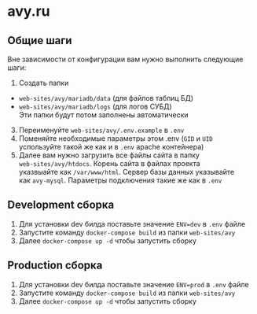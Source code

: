 # avy.ru

## <a name="general"></a> Общие шаги
Вне зависимости от конфигурации вам нужно выполнить следующие  
шаги:
1. Создать папки 
  + `web-sites/avy/mariadb/data` (для файлов таблиц БД)
  + `web-sites/avy/mariadb/logs` (для логов СУБД)  
Эти папки будут потом заполнены автоматически
3. Переименуйте `web-sites/avy/.env.example` в `.env`
4. Поменяйте необходимые параметры этом .env (`GID` и `UID`  
успользуйте такой же как и в `.env` apache контейнера)
5. Далее вам нужно загрузить все файлы сайта в папку  
`web-sites/avy/htdocs`. Корень сайта в файлах проекта  
указвыайте как `/var/www/html`. Сервер базы данных указывайте  
как `avy-mysql`. Параметры подключения такие же как в `.env`

## <a name="dev"></a> Development сборка
1. Для установки dev билда поставьте значение `ENV=dev` в `.env` 
файле
2. Запустите команду `docker-compose build` из папки `web-sites/avy`
3. Далее `docker-compose up -d` чтобы запустить сборку 

## <a name="prod"></a> Production сборка
1. Для установки dev билда поставьте значение `ENV=prod` в `.env`
   файле
2. Запустите команду `docker-compose build` из папки `web-sites/avy`
3. Далее `docker-compose up -d` чтобы запустить сборку 